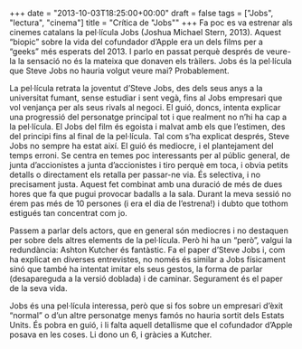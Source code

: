 +++
date = "2013-10-03T18:25:00+00:00"
draft = false
tags = ["Jobs", "lectura", "cinema"]
title = "Crítica de \"Jobs\""
+++
Fa poc es va estrenar als cinemes catalans la pel·lícula Jobs (Joshua Michael Stern, 2013). Aquest “biopic” sobre la vida del cofundador d’Apple era un dels films per a “geeks” més esperats del 2013. I parlo en passat perquè després de veure-la la sensació no és la mateixa que donaven els tràilers. Jobs és la pel·lícula que Steve Jobs no hauria volgut veure mai? Probablement.

La pel·lícula retrata la joventut d’Steve Jobs, des dels seus anys a la universitat fumant, sense estudiar i sent vegà, fins al Jobs empresari que vol venjança per als seus rivals al negoci. El guió, doncs, intenta explicar una progressió del personatge principal tot i que realment no n’hi ha cap a la pel·lícula. El Jobs del film és egoista i malvat amb els que l’estimen, des del principi fins al final de la pel·lícula. Tal com s’ha explicat després, Steve Jobs no sempre ha estat així. El guió és mediocre, i el plantejament del temps erroni. Se centra en temes poc interessants per al públic general, de junta d’accionistes a junta d’accionistes i tiro perquè em toca, i obvia petits detalls o directament els retalla per passar-ne via. És selectiva, i no precisament justa. Aquest fet combinat amb una duració de més de dues hores que fa que pugui provocar badalls a la sala. Durant la meva sessió no érem pas més de 10 persones (i era el dia de l’estrena!) i dubto que tothom estigués tan concentrat com jo.

Passem a parlar dels actors, que en general són mediocres i no destaquen per sobre dels altres elements de la pel·lícula. Però hi ha un “però”, valgui la redundància: Ashton Kutcher és fantàstic. Fa el paper d’Steve Jobs i, com ha explicat en diverses entrevistes, no només és similar a Jobs físicament sinó que també ha intentat imitar els seus gestos, la forma de parlar (desapareguda a la versió doblada) i de caminar. Segurament és el paper de la seva vida.

Jobs és una pel·lícula interessa, però que si fos sobre un empresari d’èxit “normal” o d’un altre personatge menys famós no hauria sortit dels Estats Units. És pobra en guió, i li falta aquell detallisme que el cofundador d’Apple posava en les coses. Li dono un 6, i gràcies a Kutcher.
